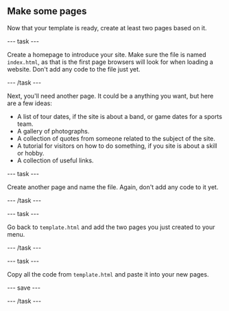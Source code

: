 ## Make some pages

Now that your template is ready, create at least two pages based on it.

--- task ---

Create a homepage to introduce your site. Make sure the file is named `index.html`, as that is the first page browsers will look for when loading a website. Don't add any code to the file just yet.

--- /task ---

Next, you'll need another page. It could be a anything you want, but here are a few ideas:

  + A list of tour dates, if the site is about a band, or game dates for a sports team.
  + A gallery of photographs.
  + A collection of quotes from someone related to the subject of the site.
  + A tutorial for visitors on how to do something, if you site is about a skill or hobby.
  + A collection of useful links.

--- task ---

Create another page and name the file. Again, don't add any code to it yet.

--- /task ---

--- task ---

Go back to `template.html` and add the two pages you just created to your menu.

--- /task ---

--- task ---

Copy all the code from `template.html` and paste it into your new pages.

--- save ---

--- /task ---